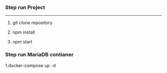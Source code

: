### Step run Project ###
-------------------------

1. git clone repository

2. npm install

3. npm start

### Step run MariaDB contianer ###

1.docker-compose up -d
